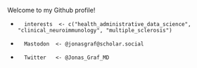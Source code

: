 Welcome to my Github profile!
-       interests  <- c("health_administrative_data_science", "clinical_neuroimmunology", "multiple_sclerosis")
-       Mastodon  <- @jonasgraf@scholar.social
-       Twitter   <- @Jonas_Graf_MD

<!---
graf-jm/graf-jm is a ✨ special ✨ repository because its `README.md` (this file) appears on your GitHub profile.
You can click the Preview link to take a look at your changes.
--->
